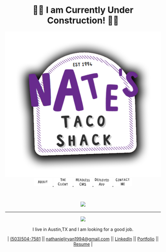 # <h1 align="center"> 🚨🤫 I am Currently Under Construction! 🤫🚨</h1>

<div align="center" width="20%">
    <img src="./images/NatesTacoShack.png">
</div>

<div align="center">
    <a href="#contact">
        <img src="./images/README_nav/About.png" width="12%">
    </a>
    <a href="#contact">
        <img src="./images/README_nav/TheClient.png" width="12%">
    </a>
    <a href="#contact">
        <img src="./images/README_nav/HeadlessCMS.png" width="12%">
    </a>
    <a href="#contact">
        <img src="./images/README_nav/DeployedApp.png" width="12%">
    </a>
    <a href="#contact">
        <img src="./images/README_nav/ContactMe.png" width="12%">
    </a>
<div>

<br>
<br>

<p align="center">
    <img width="50%" src="./images/Gatsby-Laptop-Mockup.gif">
</p>

---

<p align="center">
    <img width="20%" src="https://avatars1.githubusercontent.com/u/47840525?s=460&u=c5536c61b6b26eb0c4cf5b10a985de3df410c281&v=4"/>
</p>

<p align="center">
I live in Austin,TX and I am looking for a good job.
</p>

<p align="center" id="#contact">
| <a href="tel:5035047581">(503)504-7581</a> || <a href="mailto:nathanieljryan1994@gmail.com">nathanieljryan1994@gmail.com</a> || <a href="https://www.linkedin.com/in/nathanieljryan/">LinkedIn</a> || <a href="https://nathanryan.tech/">Portfolio</a> || <a href="https://nathanryan.tech/document/NathanielRyanResume.pdf">Resume</a> |
</p>
